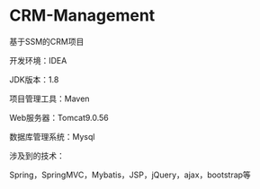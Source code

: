 # CRM-Management

基于SSM的CRM项目

开发环境：IDEA

JDK版本：1.8

项目管理工具：Maven

Web服务器：Tomcat9.0.56

数据库管理系统：Mysql

涉及到的技术：

Spring，SpringMVC，Mybatis，JSP，jQuery，ajax，bootstrap等
